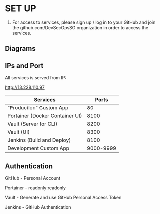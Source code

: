 # SET UP

1. For access to services, please sign up / log in to your GitHub and join the github.com/DevSecOpsSG organization in order to access the services.

## Diagrams


## IPs and Port

All services is served from IP:

http://13.228.110.97

| Services | Ports |
| --- | --- |
| "Production" Custom App | 80 |
| Portainer (Docker Container UI)| 8100 |
| Vault (Server for CLI) | 8200 |
| Vault (UI) | 8300 |
| Jenkins (Build and Deploy) | 8100 |
| Development Custom App | 9000-9999 |


## Authentication

GitHub - Personal Account

Portainer - readonly:readonly

Vault - Generate and use GitHub Personal Access Token

Jenkins - GitHub Authentication
